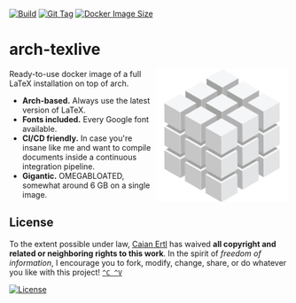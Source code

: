 [![Build][build-shield]][build-url]
[![Git Tag][tag-shield]][tag-url]
[![Docker Image Size][img-size-shield]][docker-url]

# arch-texlive

<img src="logo.svg" height="240px" align="right"/>

Ready-to-use docker image of a full LaTeX installation on top of arch.

- __Arch-based.__ Always use the latest version of LaTeX.
- __Fonts included.__ Every Google font available.
- __CI/CD friendly.__ In case you're insane like me and want to compile
    documents inside a continuous integration pipeline.
- __Gigantic.__ OMEGABLOATED, somewhat around 6 GB on a single image.

[build-shield]: https://img.shields.io/github/workflow/status/caian-org/arch-texlive/build-docker-image-and-push-to-hub?label=build&logo=github&style=for-the-badge
[build-url]: https://github.com/caian-org/arch-texlive/actions/workflows/build-and-push-docker.yml

[tag-shield]: https://img.shields.io/github/tag/caian-org/arch-texlive.svg?logo=git&logoColor=FFF&style=for-the-badge
[tag-url]: https://github.com/caian-org/arch-texlive/releases

[img-size-shield]: https://img.shields.io/docker/image-size/caian/arch-texlive?logo=docker&logoColor=FFF&style=for-the-badge
[docker-url]: https://hub.docker.com/r/caian/arch-texlive


## License

To the extent possible under law, [Caian Ertl][me] has waived __all copyright
and related or neighboring rights to this work__. In the spirit of _freedom of
information_, I encourage you to fork, modify, change, share, or do whatever
you like with this project! [`^C ^V`][kopimi]

[![License][cc-shield]][cc-url]

[me]: https://github.com/upsetbit
[cc-shield]: https://forthebadge.com/images/badges/cc-0.svg
[cc-url]: http://creativecommons.org/publicdomain/zero/1.0

[kopimi]: https://kopimi.com
